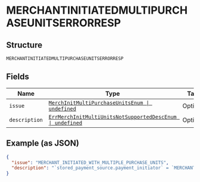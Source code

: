 
# MERCHANTINITIATEDMULTIPURCHASEUNITSERRORRESP

## Structure

`MERCHANTINITIATEDMULTIPURCHASEUNITSERRORRESP`

## Fields

| Name | Type | Tags | Description |
|  --- | --- | --- | --- |
| `issue` | [`MerchInitMultiPurchaseUnitsEnum \| undefined`](../../doc/models/merch-init-multi-purchase-units-enum.md) | Optional | - |
| `description` | [`ErrMerchInitMultiUnitsNotSupportedDescEnum \| undefined`](../../doc/models/err-merch-init-multi-units-not-supported-desc-enum.md) | Optional | - |

## Example (as JSON)

```json
{
  "issue": "MERCHANT_INITIATED_WITH_MULTIPLE_PURCHASE_UNITS",
  "description": "`stored_payment_source.payment_initiator` = `MERCHANT` is not supported if more than one purchase_unit is present in the Order. Merchant initiated payments are not supported from orders with more than one purchase_unit. Please retry the request with multiple Order requests (one for each purchase_unit)."
}
```

